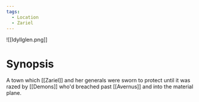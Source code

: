 ```yaml
---
tags:
  - Location
  - Zariel
---
```

![[Idyllglen.png]]
# Synopsis
A town which [[Zariel]] and her generals were sworn to protect until it was razed by [[Demons]] who'd breached past [[Avernus]] and into the material plane.